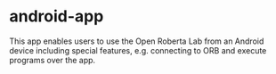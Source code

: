 # android-app
This app enables users to use the Open Roberta Lab from an Android device including special features, e.g. connecting to ORB and execute programs over the app.
